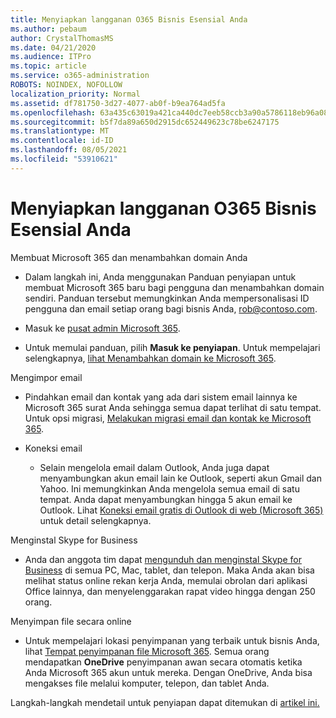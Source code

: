 ```yaml
---
title: Menyiapkan langganan O365 Bisnis Esensial Anda
ms.author: pebaum
author: CrystalThomasMS
ms.date: 04/21/2020
ms.audience: ITPro
ms.topic: article
ms.service: o365-administration
ROBOTS: NOINDEX, NOFOLLOW
localization_priority: Normal
ms.assetid: df781750-3d27-4077-ab0f-b9ea764ad5fa
ms.openlocfilehash: 63a435c63019a421ca440dc7eeb58ccb3a90a5786118eb96a081f60a10e7d0b8
ms.sourcegitcommit: b5f7da89a650d2915dc652449623c78be6247175
ms.translationtype: MT
ms.contentlocale: id-ID
ms.lasthandoff: 08/05/2021
ms.locfileid: "53910621"
---
```

# <a name="setting-up-your-o365-business-essentials-subscription"></a>Menyiapkan langganan O365 Bisnis Esensial Anda

Membuat Microsoft 365 dan menambahkan domain Anda
  
- Dalam langkah ini, Anda menggunakan Panduan penyiapan untuk membuat Microsoft 365 baru bagi pengguna dan menambahkan domain sendiri. Panduan tersebut memungkinkan Anda mempersonalisasi ID pengguna dan email setiap orang bagi bisnis Anda, [rob@contoso.com](mailto:rob@contoso.com).
    
- Masuk ke [pusat admin Microsoft 365](https://login.partner.microsoftonline.cn/).
    
- Untuk memulai panduan, pilih **Masuk ke penyiapan**. Untuk mempelajari selengkapnya, [lihat Menambahkan domain ke Microsoft 365](https://docs.microsoft.com/microsoft-365/admin/setup/add-domain).
    
Mengimpor email
  
- Pindahkan email dan kontak yang ada dari sistem email lainnya ke Microsoft 365 surat Anda sehingga semua dapat terlihat di satu tempat. Untuk opsi migrasi, [Melakukan migrasi email dan kontak ke Microsoft 365](https://docs.microsoft.com/microsoft-365/admin/setup/migrate-email-and-contacts-admin).
    
- Koneksi email
    
  - Selain mengelola email dalam Outlook, Anda juga dapat menyambungkan akun email lain ke Outlook, seperti akun Gmail dan Yahoo. Ini memungkinkan Anda mengelola semua email di satu tempat. Anda dapat menyambungkan hingga 5 akun email ke Outlook. Lihat [Koneksi email gratis di Outlook di web (Microsoft 365)](https://support.office.com/Article/Connect-email-accounts-in-Outlook-on-the-web-Office-365-d7012ff0-924f-4f78-8aca-c3912d886c4d) untuk detail selengkapnya. 
    
Menginstal Skype for Business
  
- Anda dan anggota tim dapat [mengunduh dan menginstal Skype for Business](https://support.office.com/Article/download-and-install-Skype-for-Business-8a0d4da8-9d58-44f9-9759-5c8f340cb3fb) di semua PC, Mac, tablet, dan telepon. Maka Anda akan bisa melihat status online rekan kerja Anda, memulai obrolan dari aplikasi Office lainnya, dan menyelenggarakan rapat video hingga dengan 250 orang. 
    
Menyimpan file secara online
  
- Untuk mempelajari lokasi penyimpanan yang terbaik untuk bisnis Anda, lihat [Tempat penyimpanan file Microsoft 365](https://support.office.com/article/c7c20284-bc94-47f4-9728-d28e9daf0790.aspx). Semua orang mendapatkan **OneDrive** penyimpanan awan secara otomatis ketika Anda Microsoft 365 akun untuk mereka. Dengan OneDrive, Anda bisa mengakses file melalui komputer, telepon, dan tablet Anda. 
    
Langkah-langkah mendetail untuk penyiapan dapat ditemukan di [artikel ini.](https://docs.microsoft.com/microsoft-365/admin/setup/setup)
  

